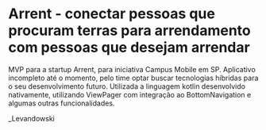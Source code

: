 # Arrent -  conectar pessoas que procuram terras para arrendamento com pessoas que desejam arrendar

  MVP para a startup Arrent, para iniciativa Campus Mobile em SP. 
 Aplicativo incompleto até o momento, pelo time optar buscar tecnologias híbridas para o seu desenvolvimento futuro.
 Utilizada a linguagem kotlin desenvolvido nativamente, utilizando ViewPager com integração ao BottomNavigation e algumas outras funcionalidades.
 
 _Levandowski
 
